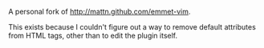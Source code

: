 A personal fork of <http://mattn.github.com/emmet-vim>.

This exists because I couldn't figure out a way to remove default attributes from HTML tags, other than to edit the plugin itself.
